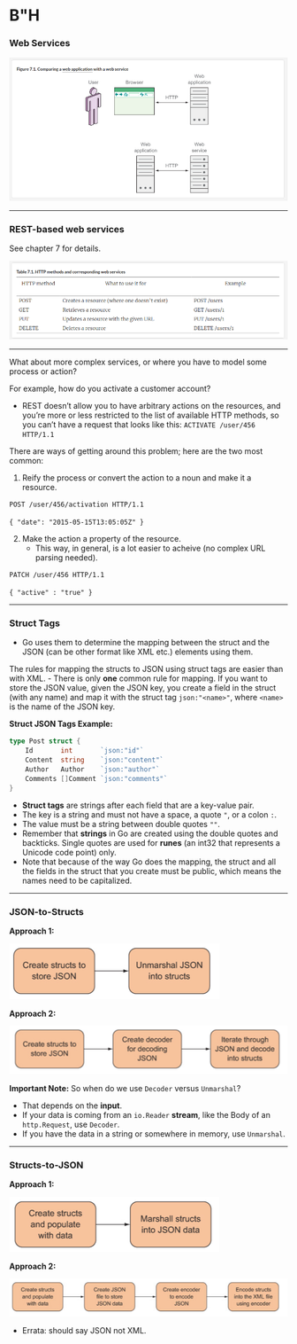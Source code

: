 # B"H

### Web Services

![](img/web-service.png)

---

### REST-based web services

See chapter 7 for details.

![](img/http-web-services.png)

---

What about more complex services, or where you have to model some process or action?

For example, how do you activate a customer account? 
- REST doesn’t allow you to have arbitrary actions on the resources, and you’re more or less restricted to the list of available HTTP methods, so you can’t have a request that looks like this: `ACTIVATE /user/456 HTTP/1.1`

There are ways of getting around this problem; here are the two most common:

1. Reify the process or convert the action to a noun and make it a resource.

```http
POST /user/456/activation HTTP/1.1

{ "date": "2015-05-15T13:05:05Z" }
```

2. Make the action a property of the resource. 
    - This way, in general, is a lot easier to acheive (no complex URL parsing needed).

```http
PATCH /user/456 HTTP/1.1

{ "active" : "true" }
```

---

### Struct Tags
- Go uses them to determine the mapping between the struct and the JSON (can be other format like XML etc.) elements using them. 

The rules for mapping the structs to JSON using struct tags are easier than with XML. 
    - There is only **one** common rule for mapping. If you want to store the JSON value, given the JSON key, you create a field in the struct (with any name) and map it with the struct tag `json:"<name>"`, where `<name>` is the name of the JSON key.

**Struct JSON Tags Example:**

```go
type Post struct {
	Id       int       `json:"id"`
	Content  string    `json:"content"`
	Author   Author    `json:"author"`
	Comments []Comment `json:"comments"`
}
```

- **Struct tags** are strings after each field that are a key-value pair. 
- The key is a string and must not have a space, a quote `"`, or a colon `:`. 
- The value must be a string between double quotes `""`.
- Remember that **strings** in Go are created using the double quotes and backticks. Single quotes are used for **runes** (an int32 that represents a Unicode code point) only. 
- Note that because of the way Go does the mapping, the struct and all the fields in the struct that you create must be public, which means the names need to be capitalized.

---

### JSON-to-Structs 

**Approach 1:**

![](img/json-to-struct-1.png)

**Approach 2:**

![](img/json-to-struct-2.png)

**Important Note:**
So when do we use `Decoder` versus `Unmarshal`? 
 - That depends on the **input**. 
 - If your data is coming from an `io.Reader` **stream**, like the Body of an `http.Request`, use `Decoder`. 
 - If you have the data in a string or somewhere in memory, use `Unmarshal`.

---

### Structs-to-JSON

**Approach 1:**

![](img/struct-to-json-1.png)

**Approach 2:**

![](img/struct-to-json-2.png)

- Errata: should say JSON not XML.



